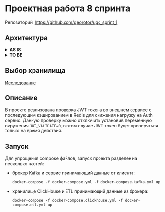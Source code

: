 # Проектная работа 8 спринта

Репозиторий: https://github.com/georotor/ugc_sprint_1

## Архитектура
<details><summary><b>AS IS</b></summary>

![Архитектура AS IS](https://github.com/georotor/ugc_sprint_1/blob/main/docs/as_is.png?raw=true)

</details>

<details><summary><b>TO BE</b></summary>

![Архитектура TO BE](https://github.com/georotor/ugc_sprint_1/blob/main/docs/to_be.png?raw=true)

</details>

## Выбор хранилища
[Исследование](https://github.com/georotor/ugc_sprint_1/tree/main/db_reasearch)

## Описание
В проекте реализована проверка JWT токена во внешнем сервисе с последующим кэшированием в Redis для снижения нагрузку на Auth сервис.
Данную проверку можно отключить установив переменную окружения `JWT_VALIDATE=0`, в этом случае JWT токен будет проверяться только на время действия.  

## Запуск
Для упрощения compose файлов, запуск проекта разделен на несколько частей:
- брокер Kafka и сервис принимающий данные от клиента:
  ```commandline
  docker-compose -f docker-compose.yml -f docker-compose.kafka.yml up
  ```
  
- хранилище ClickHouse и ETL принимающий данные из брокера:
  ```commandline
  docker-compose -f docker-compose.clickhouse.yml -f docker-compose.etl.yml up
  ```


